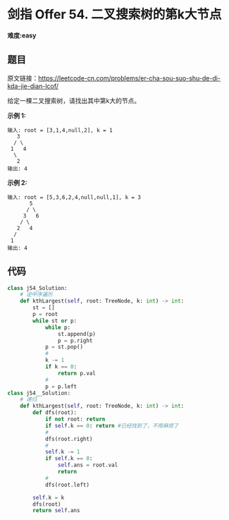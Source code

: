 # 剑指 Offer 54. 二叉搜索树的第k大节点
**难度:easy**
## 题目
原文链接：https://leetcode-cn.com/problems/er-cha-sou-suo-shu-de-di-kda-jie-dian-lcof/

给定一棵二叉搜索树，请找出其中第k大的节点。

**示例 1:**
```
输入: root = [3,1,4,null,2], k = 1
   3
  / \
 1   4
  \
   2
输出: 4
```
**示例 2:**
```
输入: root = [5,3,6,2,4,null,null,1], k = 3
       5
      / \
     3   6
    / \
   2   4
  /
 1
输出: 4
```

## 代码
```python
class j54_Solution:
    # 逆中序遍历
    def kthLargest(self, root: TreeNode, k: int) -> int:
        st = []
        p = root
        while st or p:
            while p:
                st.append(p)
                p = p.right
            p = st.pop()
            #
            k -= 1
            if k == 0:
                return p.val
            #
            p = p.left
class j54__Solution:
    # 递归
    def kthLargest(self, root: TreeNode, k: int) -> int:
        def dfs(root):
            if not root: return
            if self.k == 0: return #已经找到了，不用麻烦了
            #
            dfs(root.right)
            #
            self.k -= 1
            if self.k == 0:
                self.ans = root.val
                return
            #
            dfs(root.left)

        self.k = k
        dfs(root)
        return self.ans
```
